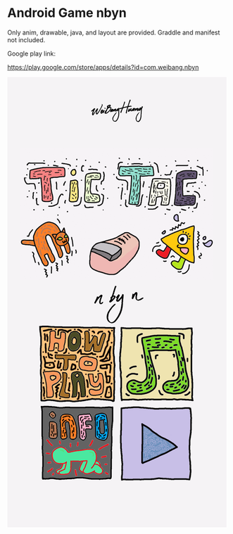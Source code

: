 # Android Game nbyn

Only anim, drawable, java, and layout are provided. 
Graddle and manifest not included.

Google play link: 

https://play.google.com/store/apps/details?id=com.weibang.nbyn

![alt text](https://github.com/weibanghuang/Android-Game-nbyn/blob/main/image.png)